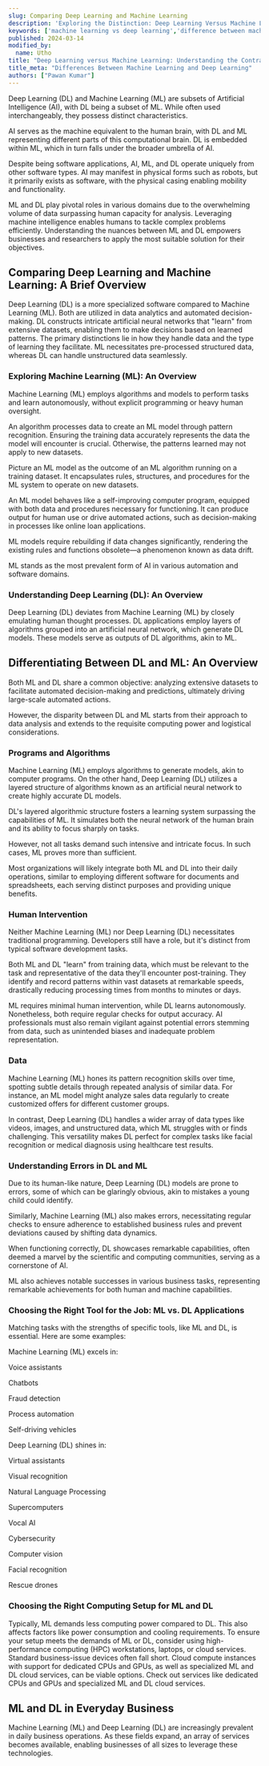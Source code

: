 ```yaml
---
slug: Comparing Deep Learning and Machine Learning
description: 'Exploring the Distinction: Deep Learning Versus Machine Learning - Delve into the Definitions, Key Contrasts, and Diverse Applications of Each Learning Paradigm'
keywords: ['machine learning vs deep learning','difference between machine learning and deep learning','deep learning and machine learning']
published: 2024-03-14
modified_by:
  name: Utho
title: "Deep Learning versus Machine Learning: Understanding the Contrast"
title_meta: "Differences Between Machine Learning and Deep Learning"
authors: ["Pawan Kumar"]
---
```


Deep Learning (DL) and Machine Learning (ML) are subsets of Artificial Intelligence (AI), with DL being a subset of ML. While often used interchangeably, they possess distinct characteristics.

AI serves as the machine equivalent to the human brain, with DL and ML representing different parts of this computational brain. DL is embedded within ML, which in turn falls under the broader umbrella of AI.

Despite being software applications, AI, ML, and DL operate uniquely from other software types. AI may manifest in physical forms such as robots, but it primarily exists as software, with the physical casing enabling mobility and functionality.

ML and DL play pivotal roles in various domains due to the overwhelming volume of data surpassing human capacity for analysis. Leveraging machine intelligence enables humans to tackle complex problems efficiently. Understanding the nuances between ML and DL empowers businesses and researchers to apply the most suitable solution for their objectives.

## Comparing Deep Learning and Machine Learning: A Brief Overview
Deep Learning (DL) is a more specialized software compared to Machine Learning (ML). Both are utilized in data analytics and automated decision-making. DL constructs intricate artificial neural networks that "learn" from extensive datasets, enabling them to make decisions based on learned patterns. The primary distinctions lie in how they handle data and the type of learning they facilitate. ML necessitates pre-processed structured data, whereas DL can handle unstructured data seamlessly.

### Exploring Machine Learning (ML): An Overview
Machine Learning (ML) employs algorithms and models to perform tasks and learn autonomously, without explicit programming or heavy human oversight.

An algorithm processes data to create an ML model through pattern recognition. Ensuring the training data accurately represents the data the model will encounter is crucial. Otherwise, the patterns learned may not apply to new datasets.

Picture an ML model as the outcome of an ML algorithm running on a training dataset. It encapsulates rules, structures, and procedures for the ML system to operate on new datasets.

An ML model behaves like a self-improving computer program, equipped with both data and procedures necessary for functioning. It can produce output for human use or drive automated actions, such as decision-making in processes like online loan applications.

ML models require rebuilding if data changes significantly, rendering the existing rules and functions obsolete—a phenomenon known as data drift.

ML stands as the most prevalent form of AI in various automation and software domains.

### Understanding Deep Learning (DL): An Overview
Deep Learning (DL) deviates from Machine Learning (ML) by closely emulating human thought processes. DL applications employ layers of algorithms grouped into an artificial neural network, which generate DL models. These models serve as outputs of DL algorithms, akin to ML.

## Differentiating Between DL and ML: An Overview
Both ML and DL share a common objective: analyzing extensive datasets to facilitate automated decision-making and predictions, ultimately driving large-scale automated actions.

However, the disparity between DL and ML starts from their approach to data analysis and extends to the requisite computing power and logistical considerations.

### Programs and Algorithms

Machine Learning (ML) employs algorithms to generate models, akin to computer programs. On the other hand, Deep Learning (DL) utilizes a layered structure of algorithms known as an artificial neural network to create highly accurate DL models.

DL's layered algorithmic structure fosters a learning system surpassing the capabilities of ML. It simulates both the neural network of the human brain and its ability to focus sharply on tasks.

However, not all tasks demand such intensive and intricate focus. In such cases, ML proves more than sufficient.

Most organizations will likely integrate both ML and DL into their daily operations, similar to employing different software for documents and spreadsheets, each serving distinct purposes and providing unique benefits.
### Human Intervention

Neither Machine Learning (ML) nor Deep Learning (DL) necessitates traditional programming. Developers still have a role, but it's distinct from typical software development tasks.

Both ML and DL "learn" from training data, which must be relevant to the task and representative of the data they'll encounter post-training. They identify and record patterns within vast datasets at remarkable speeds, drastically reducing processing times from months to minutes or days.

ML requires minimal human intervention, while DL learns autonomously. Nonetheless, both require regular checks for output accuracy. AI professionals must also remain vigilant against potential errors stemming from data, such as unintended biases and inadequate problem representation.
### Data

Machine Learning (ML) hones its pattern recognition skills over time, spotting subtle details through repeated analysis of similar data. For instance, an ML model might analyze sales data regularly to create customized offers for different customer groups.

In contrast, Deep Learning (DL) handles a wider array of data types like videos, images, and unstructured data, which ML struggles with or finds challenging. This versatility makes DL perfect for complex tasks like facial recognition or medical diagnosis using healthcare test results.
### Understanding Errors in DL and ML

Due to its human-like nature, Deep Learning (DL) models are prone to errors, some of which can be glaringly obvious, akin to mistakes a young child could identify.

Similarly, Machine Learning (ML) also makes errors, necessitating regular checks to ensure adherence to established business rules and prevent deviations caused by shifting data dynamics.

When functioning correctly, DL showcases remarkable capabilities, often deemed a marvel by the scientific and computing communities, serving as a cornerstone of AI.

ML also achieves notable successes in various business tasks, representing remarkable achievements for both human and machine capabilities.
### Choosing the Right Tool for the Job: ML vs. DL Applications

Matching tasks with the strengths of specific tools, like ML and DL, is essential. Here are some examples:

Machine Learning (ML) excels in:

Voice assistants

Chatbots

Fraud detection

Process automation

Self-driving vehicles

Deep Learning (DL) shines in:

Virtual assistants

Visual recognition

Natural Language Processing

Supercomputers

Vocal AI

Cybersecurity

Computer vision

Facial recognition

Rescue drones

### Choosing the Right Computing Setup for ML and DL
Typically, ML demands less computing power compared to DL. This also affects factors like power consumption and cooling requirements. To ensure your setup meets the demands of ML or DL, consider using high-performance computing (HPC) workstations, laptops, or cloud services. Standard business-issue devices often fall short. Cloud compute instances with support for dedicated CPUs and GPUs, as well as specialized ML and DL cloud services, can be viable options. Check out services like dedicated CPUs and GPUs and specialized ML and DL cloud services.

## ML and DL in Everyday Business
Machine Learning (ML) and Deep Learning (DL) are increasingly prevalent in daily business operations. As these fields expand, an array of services becomes available, enabling businesses of all sizes to leverage these technologies.
